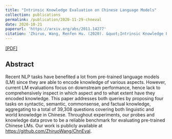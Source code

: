 ```yaml
---
title: "Intrinsic Knowledge Evaluation on Chinese Language Models"
collection: publications
permalink: /publication/2020-11-29-chneval
date: 2020-10-21
paperurl: 'https://arxiv.org/abs/2011.14277'
citation: 'Zhiruo, Wang, Renfen Hu. (2020). &quot;Intrinsic Knowledge Evaluation on Chinese Language Models.&quot'
---
```


[[PDF]](https://arxiv.org/abs/2011.14277)

## Abstract
Recent NLP tasks have benefited a lot from pre-trained language models (LM) since they are able to encode knowledge of various aspects. However, current LM evaluations focus on downstream performance, hence lack to comprehensively inspect in which aspect and to what extent have they encoded knowledge. This paper addresses both queries by proposing four tasks on syntactic, semantic, commonsense, and factual knowledge, aggregating to a total of 39,308 questions covering both linguistic and world knowledge in Chinese. Throughout experiments, our probes and knowledge data prove to be a reliable benchmark for evaluating pre-trained Chinese LMs. Our work is publicly available at https://github.com/ZhiruoWang/ChnEval.
